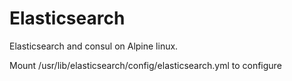 # Elasticsearch
Elasticsearch and consul on Alpine linux.

Mount /usr/lib/elasticsearch/config/elasticsearch.yml to configure